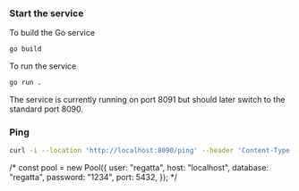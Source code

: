 ### Start the service

To build the Go service
```sh
go build
```

To run the service
```sh
go run .
```
The service is currently running on port 8091 but should later switch to the
standard port 8090.

### Ping
```sh
curl -i --location 'http://localhost:8090/ping' --header 'Content-Type: application/json'
```

/*
const pool = new Pool({
user: "regatta",
host: "localhost",
database: "regatta",
password: "1234",
port: 5432,
});
*/
